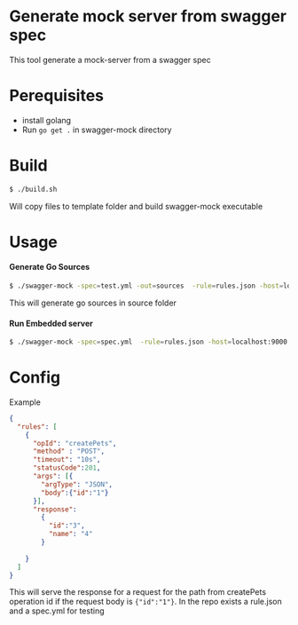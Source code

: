 # Generate mock server from swagger spec

This tool generate a mock-server from a swagger spec

# Perequisites
 - install golang
 - Run `go get .` in swagger-mock directory

# Build
```sh
$ ./build.sh
```
Will copy files to template folder and build swagger-mock executable

# Usage

#### Generate Go Sources

```sh
$ ./swagger-mock -spec=test.yml -out=sources  -rule=rules.json -host=localhost:9000
```

This will generate go sources in source folder

#### Run Embedded server 
```sh
$ ./swagger-mock -spec=spec.yml  -rule=rules.json -host=localhost:9000 -embedded=true
```

# Config
Example 
```json
{
  "rules": [
    {
      "opId": "createPets",
      "method" : "POST",
      "timeout": "10s",
      "statusCode":201,
      "args": [{
        "argType": "JSON",
        "body":{"id":"1"}
      }],
      "response":
        {
          "id":"3",
          "name": "4"
        }
      
    }
  ]
}
```
This will serve the response for a request for the path from createPets operation id if the request body is `{"id":"1"}`.
In the repo exists a rule.json and a spec.yml for testing

